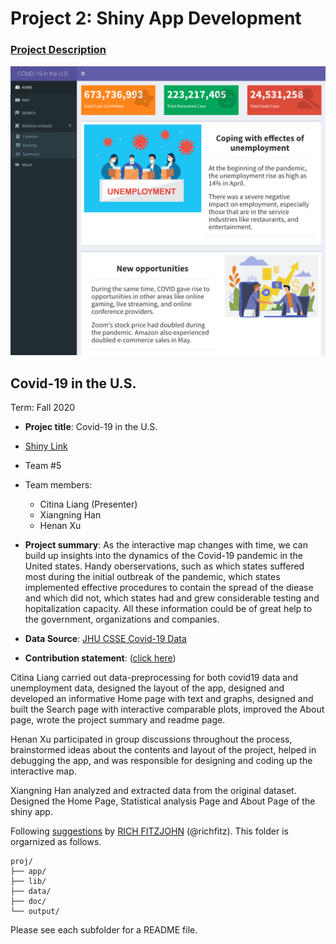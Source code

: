 # Project 2: Shiny App Development

### [Project Description](doc/project2_desc.md)

![screenshot](doc/figs/sc.png)


## Covid-19 in the U.S.
Term: Fall 2020

+ **Projec title**: Covid-19 in the U.S.
+ [Shiny Link](XXX)
+ Team #5 
+ Team members:
	+ Citina Liang (Presenter)
	+ Xiangning Han
	+ Henan Xu

+ **Project summary**: As the interactive map changes with time, we can build up insights into the dynamics of the Covid-19 pandemic in the United states. Handy oberservations, such as which states suffered most during the initial outbreak of the pandemic, which states implemented effective procedures to contain the spread of the diease and which did not, which states had and grew considerable testing and hopitalization capacity. All these information could be of great help to the government, organizations and companies. 

+ **Data Source**: [JHU CSSE Covid-19 Data](https://github.com/CSSEGISandData/COVID-19/tree/master/csse_covid_19_data) 

+ **Contribution statement**: ([click here](doc/a_note_on_contributions.md))

Citina Liang carried out data-preprocessing for both covid19 data and unemployment data, designed the layout of the app, designed and developed an informative Home page with text and graphs, designed and built the Search page with interactive comparable plots, improved the About page, wrote the project summary and readme page.

Henan Xu participated in group discussions throughout the process, brainstormed ideas about the contents and layout of the project, helped in debugging the app, and was responsible for designing and coding up the interactive map.

Xiangning Han analyzed and extracted data from the original dataset. Designed the Home Page, Statistical analysis Page and About Page of the shiny app.

Following [suggestions](http://nicercode.github.io/blog/2013-04-05-projects/) by [RICH FITZJOHN](http://nicercode.github.io/about/#Team) (@richfitz). This folder is orgarnized as follows.

```
proj/
├── app/
├── lib/
├── data/
├── doc/
└── output/
```

Please see each subfolder for a README file.

